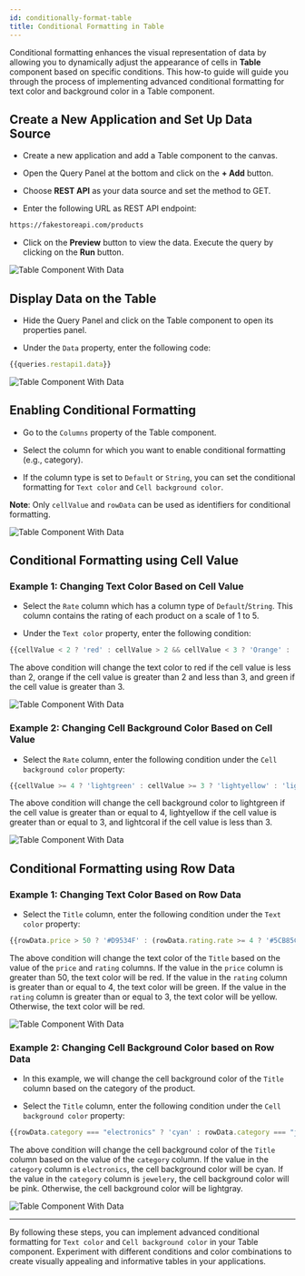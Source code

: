 ```yaml
---
id: conditionally-format-table
title: Conditional Formatting in Table
---
```

<div style={{paddingBottom:'24px'}}>

Conditional formatting enhances the visual representation of data by allowing you to dynamically adjust the appearance of cells in **Table** component based on specific conditions. This how-to guide will guide you through the process of implementing advanced conditional formatting for text color and background color in a Table component.

</div>

<div >

## Create a New Application and Set Up Data Source

- Create a new application and add a Table component to the canvas.

- Open the Query Panel at the bottom and click on the **+ Add** button.

- Choose **REST API** as your data source and set the method to GET.

- Enter the following URL as REST API endpoint:
```bash title="REST API Endpoint"
https://fakestoreapi.com/products
```

- Click on the **Preview** button to view the data. Execute the query by clicking on the **Run** button.

<div style={{textAlign: 'center'}}>
   <img style={{ border:'0', marginBottom:'15px', borderRadius:'5px', boxShadow: '0px 1px 3px rgba(0, 0, 0, 0.2)' }} className="screenshot-full" src="/img/how-to/conditionally-format/query.png" alt="Table Component With Data" />
</div>

</div>

<div >

## Display Data on the Table

- Hide the Query Panel and click on the Table component to open its properties panel.

- Under the `Data` property, enter the following code:
```js title="Data"
{{queries.restapi1.data}}
```
   
<div style={{textAlign: 'center'}}>
   <img style={{ border:'0', marginBottom:'15px', borderRadius:'5px', boxShadow: '0px 1px 3px rgba(0, 0, 0, 0.2)' }} className="screenshot-full" src="/img/how-to/conditionally-format/tabledata.png" alt="Table Component With Data" />
</div>

</div>

<div >

## Enabling Conditional Formatting

- Go to the `Columns` property of the Table component.

- Select the column for which you want to enable conditional formatting (e.g., category).

- If the column type is set to `Default` or `String`, you can set the conditional formatting for `Text color` and `Cell background color`. 

**Note**: Only `cellValue` and `rowData` can be used as identifiers for conditional formatting.

<div style={{textAlign: 'center'}}>
   <img style={{ border:'0', marginBottom:'15px', borderRadius:'5px', boxShadow: '0px 1px 3px rgba(0, 0, 0, 0.2)' }} className="screenshot-full" src="/img/how-to/conditionally-format/column.png" alt="Table Component With Data" />
</div>

</div>

<div >

## Conditional Formatting using Cell Value

<div >

### Example 1: Changing Text Color Based on Cell Value

- Select the `Rate` column which has a column type of `Default`/`String`. This column contains the rating of each product on a scale of 1 to 5.

- Under the `Text color` property, enter the following condition:

```js 
{{cellValue < 2 ? 'red' : cellValue > 2 && cellValue < 3 ? 'Orange' : 'green'}}
```

The above condition will change the text color to red if the cell value is less than 2, orange if the cell value is greater than 2 and less than 3, and green if the cell value is greater than 3.

<div style={{textAlign: 'center'}}>
   <img style={{ border:'0', marginBottom:'15px', borderRadius:'5px', boxShadow: '0px 1px 3px rgba(0, 0, 0, 0.2)' }} className="screenshot-full" src="/img/how-to/conditionally-format/textcv.png" alt="Table Component With Data" />
</div>

</div>

<div >

### Example 2: Changing Cell Background Color Based on Cell Value

- Select the `Rate` column, enter the following condition under the `Cell background color` property:
  
```js
{{cellValue >= 4 ? 'lightgreen' : cellValue >= 3 ? 'lightyellow' : 'lightcoral'}}
```
  
The above condition will change the cell background color to lightgreen if the cell value is greater than or equal to 4, lightyellow if the cell value is greater than or equal to 3, and lightcoral if the cell value is less than 3.

<div style={{textAlign: 'center'}}>
   <img style={{ border:'0', marginBottom:'15px', borderRadius:'5px', boxShadow: '0px 1px 3px rgba(0, 0, 0, 0.2)' }} className="screenshot-full" src="/img/how-to/conditionally-format/cellcv.png" alt="Table Component With Data" />
</div>

</div>

</div>

<div >

## Conditional Formatting using Row Data

<div >

### Example 1: Changing Text Color Based on Row Data

- Select the `Title` column, enter the following condition under the `Text color` property:
  
```js
{{rowData.price > 50 ? '#D9534F' : (rowData.rating.rate >= 4 ? '#5CB85C'  : rowData.rating.rate >= 3 ? '#F0AD4E' : '#D9534F' )}}
```
  
The above condition will change the text color of the `Title` based on the value of the `price` and `rating` columns. If the value in the `price` column is greater than 50, the text color will be red. If the value in the `rating` column is greater than or equal to 4, the text color will be green. If the value in the `rating` column is greater than or equal to 3, the text color will be yellow. Otherwise, the text color will be red.

<div style={{textAlign: 'center'}}>
   <img style={{ border:'0', marginBottom:'15px', borderRadius:'5px', boxShadow: '0px 1px 3px rgba(0, 0, 0, 0.2)' }} className="screenshot-full" src="/img/how-to/conditionally-format/textrd.png" alt="Table Component With Data" />
</div>

</div>

<div >

### Example 2: Changing Cell Background Color based on Row Data

- In this example, we will change the cell background color of the `Title` column based on the category of the product.

- Select the `Title` column, enter the following condition under the `Cell background color` property:
  
```js
{{rowData.category === "electronics" ? 'cyan' : rowData.category === "jewelery" ? 'pink' : 'lightgray'}}
```

The above condition will change the cell background color of the `Title` column based on the value of the `category` column. If the value in the `category` column is `electronics`, the cell background color will be cyan. If the value in the `category` column is `jewelery`, the cell background color will be pink. Otherwise, the cell background color will be lightgray.

<div style={{textAlign: 'center'}}>
   <img style={{ border:'0', marginBottom:'15px', borderRadius:'5px', boxShadow: '0px 1px 3px rgba(0, 0, 0, 0.2)' }} className="screenshot-full" src="/img/how-to/conditionally-format/cellrd.png" alt="Table Component With Data" />
</div>

</div>

</div>

---

By following these steps, you can implement advanced conditional formatting for `Text color` and `Cell background color` in your Table component. Experiment with different conditions and color combinations to create visually appealing and informative tables in your applications.

